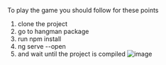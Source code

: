 To play the game you should follow for these points
1) clone the project
2) go to hangman package
3) run npm install
4) ng serve --open
5) and wait until the project is compiled
![image](https://user-images.githubusercontent.com/84101827/163197047-ec0c7300-92dc-4de3-ac85-92ca1fac44e6.png)
